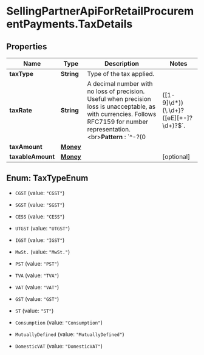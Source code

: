 # SellingPartnerApiForRetailProcurementPayments.TaxDetails

## Properties

Name | Type | Description | Notes
------------ | ------------- | ------------- | -------------
**taxType** | **String** | Type of the tax applied. | 
**taxRate** | **String** | A decimal number with no loss of precision. Useful when precision loss is unacceptable, as with currencies. Follows RFC7159 for number representation. &lt;br&gt;**Pattern** : &#x60;^-?(0|([1-9]\\d*))(\\.\\d+)?([eE][+-]?\\d+)?$&#x60;. | [optional] 
**taxAmount** | [**Money**](Money.md) |  | 
**taxableAmount** | [**Money**](Money.md) |  | [optional] 



## Enum: TaxTypeEnum


* `CGST` (value: `"CGST"`)

* `SGST` (value: `"SGST"`)

* `CESS` (value: `"CESS"`)

* `UTGST` (value: `"UTGST"`)

* `IGST` (value: `"IGST"`)

* `MwSt.` (value: `"MwSt."`)

* `PST` (value: `"PST"`)

* `TVA` (value: `"TVA"`)

* `VAT` (value: `"VAT"`)

* `GST` (value: `"GST"`)

* `ST` (value: `"ST"`)

* `Consumption` (value: `"Consumption"`)

* `MutuallyDefined` (value: `"MutuallyDefined"`)

* `DomesticVAT` (value: `"DomesticVAT"`)




